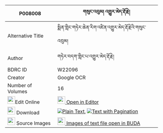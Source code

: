 |P008008|གསུང་འབུམ། འགྱུར་མེད་རྡོ་རྗེ། 
| --- | --- 
|Alternative Title |སྨིན་གླིང་གཏེར་ཆེན་རིག་འཛིན་འགྱུར་མེད་རྡོ་རྗེའི་གསུང་འབུམ།
|Author| གཏེར་བདག་གླིང་པ་འགྱུར་མེད་རྡོ་རྗེ།
|BDRC ID | W22096
|Creator | Google OCR
|Number of Volumes| 16
|<img width="25" src="https://img.icons8.com/color/25/000000/edit-property.png">Edit Online| [<img width="25" src="https://avatars.githubusercontent.com/u/45091458?s=200&v=4"> Open in Editor](http://editor.openpecha.org/P008008)
|<img width="25" src="https://img.icons8.com/fluent/48/000000/download-2.png"/>  Download | [![](https://img.icons8.com/color/20/000000/txt.png)Plain Text](https://github.com/Openpecha/P008008/releases/download/v1/sungbum_gyurme_dorje_plain_P008008.zip), [![](https://img.icons8.com/color/20/000000/txt.png)Text with Pagination](https://github.com/Openpecha/P008008/releases/download/v1/sungbum_gyurme_dorje_pages_P008008.zip)
|<img width="25" src="https://img.icons8.com/plasticine/100/000000/pictures-folder.png"/>  Source Images | [<img width="25" src="https://library.bdrc.io/icons/BUDA-small.svg"> Images of text file open in BUDA](https://library.bdrc.io/show/bdr:W22096)